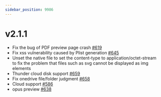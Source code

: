 ```yaml
---
sidebar_position: 9986
---
```


# v2.1.1

- Fix the bug of PDF preview page crash [#619](https://github.com/Xhofe/alist/issues/619)
- Fix xss vulnerability caused by Plist generation [#645](https://github.com/Xhofe/alist/issues/645)
- Unset the native file to set the content-type to application/octet-stream to fix the problem that files such as svg cannot be displayed as img elements
- Thunder cloud disk support [#659](https://github.com/Xhofe/alist/issues/659)
- Fix onedrive file/folder judgment [#658](https://github.com/Xhofe/alist/issues/658)
- Cloud support [#586](https://github.com/Xhofe/alist/issues/586)
- opus preview [#638](https://github.com/Xhofe/alist/issues/638)
